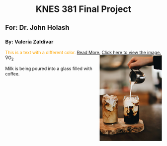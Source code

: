 # <center>KNES 381 Final Project</center>
## For: Dr. John Holash 
### By: Valeria Zaldivar
<span style="color: orange;">This is a text with a different color.</span>
[Read More.](subfolder/readme.md)
[Click here to view the image.](images/myimage.jpg)
V<span style="position: relative; top: -0.5em;">&#775;</span>O<sub>2</sub>
<img src="images/myimage.jpg" alt="Descriptive Alt Text" style="float: right; width: 200px;">
<p>Milk is being poured into a glass filled with coffee.<p>



